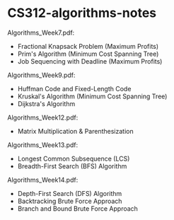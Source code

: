 # CS312-algorithms-notes
Algorithms_Week7.pdf:
- Fractional Knapsack Problem (Maximum Profits)
- Prim's Algorithm (Minimum Cost Spanning Tree) 
- Job Sequencing with Deadline (Maximum Profits)

Algorithms_Week9.pdf:
- Huffman Code and Fixed-Length Code
- Kruskal's Algorithm (Minimum Cost Spanning Tree)
- Dijkstra's Algorithm

Algorithms_Week12.pdf:
- Matrix Multiplication & Parenthesization

Algorithms_Week13.pdf:
- Longest Common Subsequence (LCS)
- Breadth-First Search (BFS) Algorithm

Algorithms_Week14.pdf:
- Depth-First Search (DFS) Algorithm
- Backtracking Brute Force Approach
- Branch and Bound Brute Force Approach


